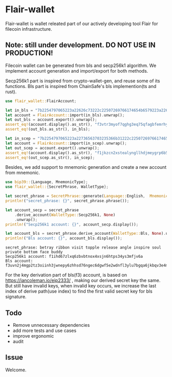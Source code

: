 # Flair-wallet
Flair-wallet is wallet releated part of our actively developing tool Flair for filecoin infrastructure.

## Note: still under development. DO NOT USE IN PRODUCTION!

Filecoin wallet can be generated from bls and secp256k1 algorithm. We implement account generation and import/export for both methods. 

Secp256k1 part is inspired from crypto-wallet-gen, and reuse some of its functions. Bls part is inspired from ChainSafe's bls implemention(ts and rust).

``` rust
use flair_wallet::FlairAccount;

let in_bls = "7b2254797065223a22626c73222c22507269766174654b6579223a226b434b523969566b73615a6672746b513979356e3269615862317279766d314d37637357456352313142673d227d";
let account = FlairAccount::import(in_bls).unwrap();
let out_bls = account.export().unwrap();
assert_eq!(account.display().as_str(), "f3vtr3myof7qghg3eq75qfagbfemrhycsqypmz2t6pfwwq5m3w73wlthhbtlrnjpyjxnhwz5pxboonb3bliv6q");
assert_eq!(out_bls.as_str(), in_bls);

let in_scep = "7b2254797065223a22736563703235366b31222c22507269766174654b6579223a2235734d384f2b6639554161686d78726d61653533776a667056374338664b6b426c414c4c44366e717a666b3d227d";
let account = FlairAccount::import(in_scep).unwrap();
let out_scep = account.export().unwrap();
assert_eq!(account.display().as_str(), "f1jkzcn2xstealyngllhdjmeygrp6b5amvzhvklbi");
assert_eq!(out_scep.as_str(), in_scep);
```

Besides, we add support to mnemonic generation and create a new account from mnemonic.

``` rust
use bip39::{Language, MnemonicType};
use flair_wallet::{SecretPhrase, WalletType};

let secret_phrase = SecretPhrase::generate(Language::English,  MnemonicType::Words12);
println!("secret_phrase: {}", secret_phrase.phrase());

let account_secp = secret_phrase
    .derive_account(WalletType::Secp256k1, None)
    .unwrap();
println!("Secp256k1 account: {}", account_secp.display());

let account_bls = secret_phrase.derive_account(WalletType::Bls, None).unwrap();
println!("Bls account: {}", account_bls.display());

```
```
secret_phrase: betray ribbon visit topple release angle inspire soul private bottom face buddy
Secp256k1 account: f1ihd67zlxq6zbvbtnox4xsjn6htps34ys3mfjv6a
Bls account: f3uvn2j4mgp2tz3oiinh3jwnepy6zhhsd76ngec6dgwf5e2wdnfl3ylu7bgqa6jkbqv3e4mua6ectzbleflmtq
```

For the key derivation part of bls(f3) account, is based on https://iancoleman.io/eip2333/ , making our derived secret key the same. But still have invalid keys, when invalid key occurs, we increase the last index of derive path(use index) to find the first valid secret key for bls signature.

## Todo
- Remove unnecessary dependencies
- add more tests and use cases
- improve ergonomic
- audit

## Issue
Welcome.











